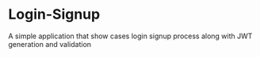 # Login-Signup
A simple application that show cases login signup process along with JWT generation and validation
